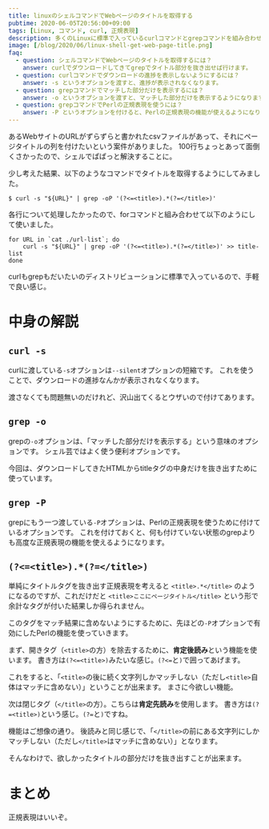 ```yaml
---
title: linuxのシェルコマンドでWebページのタイトルを取得する
pubtime: 2020-06-05T20:56:00+09:00
tags: [Linux, コマンド, curl, 正規表現]
description: 多くのLinuxに標準で入っているcurlコマンドとgrepコマンドを組み合わせて、Webサイトのタイトルを取得する方法です。
image: [/blog/2020/06/linux-shell-get-web-page-title.png]
faq:
  - question: シェルコマンドでWebページのタイトルを取得するには？
    answer: curlでダウンロードしてきてgrepでタイトル部分を抜き出せば行けます。
  - question: curlコマンドでダウンロードの進捗を表示しないようにするには？
    answer: -s というオプションを渡すと、進捗が表示されなくなります。
  - question: grepコマンドでマッチした部分だけを表示するには？
    answer: -o というオプションを渡すと、マッチした部分だけを表示するようになります。
  - question: grepコマンドでPerlの正規表現を使うには？
    answer: -P というオプションを付けると、Perlの正規表現の機能が使えるようになります。
---
```


あるWebサイトのURLがずらずらと書かれたcsvファイルがあって、それにページタイトルの列を付けたいという案件がありました。
100行ちょっとあって面倒くさかったので、シェルでぱぱっと解決することに。

少し考えた結果、以下のようなコマンドでタイトルを取得するようにしてみました。

``` shell
$ curl -s "${URL}" | grep -oP '(?<=<title>).*(?=</title>)'
```

各行について処理したかったので、forコマンドと組み合わせて以下のようにして使いました。

``` shell
for URL in `cat ./url-list`; do
    curl -s "${URL}" | grep -oP '(?<=<title>).*(?=</title>)' >> title-list
done
```

curlもgrepもだいたいのディストリビューションに標準で入っているので、手軽で良い感じ。


# 中身の解説

## `curl -s`

curlに渡している`-s`オプションは`--silent`オプションの短縮です。
これを使うことで、ダウンロードの進捗なんかが表示されなくなります。

渡さなくても問題無いのだけれど、沢山出てくるとウザいので付けてあります。

## `grep -o`

grepの`-o`オプションは、「マッチした部分だけを表示する」という意味のオプションです。
シェル芸ではよく使う便利オプションです。

今回は、ダウンロードしてきたHTMLからtitleタグの中身だけを抜き出すために使っています。

## `grep -P`

grepにもう一つ渡している`-P`オプションは、Perlの正規表現を使うために付けているオプションです。
これを付けておくと、何も付けていない状態のgrepよりも高度な正規表現の機能を使えるようになります。

## `(?<=<title>).*(?=</title>)`

単純にタイトルタグを抜き出す正規表現を考えると `<title>.*</title>` のようになるのですが、これだけだと `<title>ここにページタイトル</title>` という形で余計なタグが付いた結果しか得られません。

このタグをマッチ結果に含めないようにするために、先ほどの`-P`オプションで有効にしたPerlの機能を使っていきます。

まず、開きタグ（`<title>`の方）を除去するために、**肯定後読み**という機能を使います。
書き方は`(?<=<title>)`みたいな感じ。`(?<=`と`)`で囲ってあげます。

これをすると、「`<title>`の後に続く文字列しかマッチしない（ただし`<title>`自体はマッチに含めない）」ということが出来ます。
まさに今欲しい機能。

次は閉じタグ（`</title>`の方）。こちらは**肯定先読み**を使用します。
書き方は`(?=<title>)`という感じ。`(?=`と`)`ですね。

機能はご想像の通り。
後読みと同じ感じで、「`</title>`の前にある文字列にしかマッチしない（ただし`</title>`はマッチに含めない）」となります。

そんなわけで、欲しかったタイトルの部分だけを抜き出すことが出来ます。


# まとめ

正規表現はいいぞ。
